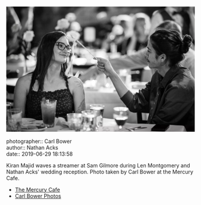 ![Kiran Majid waves a streamer at Sam Gilmore](assets/2019-06-29-set-3-the-reception-33.webp)

photographer:: Carl Bower  
author:: Nathan Acks  
date:: 2019-06-29 18:13:58

Kiran Majid waves a streamer at Sam Gilmore during Len Montgomery and Nathan Acks' wedding reception. Photo taken by Carl Bower at the Mercury Cafe.

* [The Mercury Cafe](http://mercurycafe.com)
* [Carl Bower Photos](https://carlbowerphotos.com)
